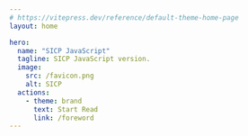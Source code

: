 ```yaml
---
# https://vitepress.dev/reference/default-theme-home-page
layout: home

hero:
  name: "SICP JavaScript"
  tagline: SICP JavaScript version.
  image:
    src: /favicon.png
    alt: SICP
  actions:
    - theme: brand
      text: Start Read
      link: /foreword
---
```


